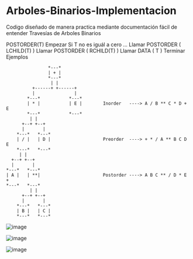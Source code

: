 # Arboles-Binarios-Implementacion
Codigo diseñado de manera practica mediante documentación fácil de entender
Travesías de Arboles Binarios


POSTORDER(T)
Empezar
Si T no es iguál a cero ...
Llamar POSTORDER ( LCHILD(T) )
Llamar POSTORDER ( RCHILD(T) )
Llamar DATA ( T )
Terminar
Ejemplos

                    *---*
                    | + |
                    *---*
                     | |
              +------+ +------+
              |               |
            *---*           *---*
            | * |           | E |        Inorder   ----> A / B ** C * D + E
            *---*           *---*
             | |
          +--+ +--+
          |       |
        *---*   *---*
        | / |   | D |                    Preorder  ----> + * / A ** B C D E
        *---*   *---*
         | |
      +--+ +--+
      |       |
    *---*   *---*
    | A |   | **|                        Postorder ----> A B C ** / D * E +
    *---*   *---*
             | |
          +--+ +--+
          |       |
        *---*   *---*
        | B |   | C |
        *---*   *---*

![image](https://user-images.githubusercontent.com/112268583/204567322-8f65b85f-0740-46e4-ad33-b728b714ff5a.png)

![image](https://user-images.githubusercontent.com/112268583/204567973-fbc2a122-b19f-4469-9512-2b2d473f2f81.png)

![image](https://user-images.githubusercontent.com/112268583/204568101-4ec64660-2dd5-4923-b008-d54f4fbd99f3.png)
